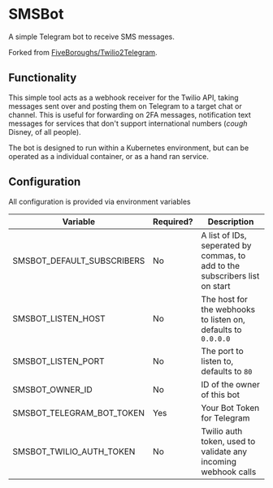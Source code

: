 # SMSBot

A simple Telegram bot to receive SMS messages.

Forked from [FiveBoroughs/Twilio2Telegram](https://github.com/FiveBoroughs/Twilio2Telegram).

## Functionality

This simple tool acts as a webhook receiver for the Twilio API, taking messages sent over and posting them on Telegram to a target chat or channel. This is useful for forwarding on 2FA messages, notification text messages for services that don't support international numbers (*cough* Disney, of all people).

The bot is designed to run within a Kubernetes environment, but can be operated as a individual container, or as a hand ran service.

## Configuration

All configuration is provided via environment variables

| Variable                   | Required? | Description                                                                 |
| -------------------------- | --------- | --------------------------------------------------------------------------- |
| SMSBOT_DEFAULT_SUBSCRIBERS | No        | A list of IDs, seperated by commas, to add to the subscribers list on start |
| SMSBOT_LISTEN_HOST         | No        | The host for the webhooks to listen on, defaults to `0.0.0.0`               |
| SMSBOT_LISTEN_PORT         | No        | The port to listen to, defaults to `80`                                     |
| SMSBOT_OWNER_ID            | No        | ID of the owner of this bot                                                 |
| SMSBOT_TELEGRAM_BOT_TOKEN  | Yes       | Your Bot Token for Telegram                                                 |
| SMSBOT_TWILIO_AUTH_TOKEN   | No        | Twilio auth token, used to validate any incoming webhook calls              |
